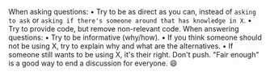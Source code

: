 When asking questions:
• Try to be as direct as you can, instead of `asking to ask` or `asking if there's someone around that has knowledge in X`. 
• Try to provide code, but remove non-relevant code.
When answering questions:
• Try to be informative (why/how).
• If you think someone should not be using X, try to explain why and what are the alternatives.
• If someone still wants to be using X, it's their right. Don't push. "Fair enough" is a good way to end a discussion for everyone. :smile: